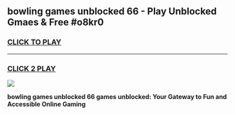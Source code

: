 
## bowling games unblocked 66 - Play Unblocked Gmaes & Free #o8kr0
<h3>
<a href="https://premium.freeplayer.one?title=bowling_games_unblocked_66&ref=03M">CLICK TO PLAY</a></h3>
<hr>

<h3>
<a href="https://premium.freeplayer.one?title=bowling_games_unblocked_66&ref=03M">CLICK 2 PLAY</a>
  
</h3>

<a href="https://premium.freeplayer.one?title=bowling_games_unblocked_66&ref=03M"><img src="https://clearcache.store/games.png"></a>


**bowling games unblocked 66 games unblocked: Your Gateway to Fun and Accessible Online Gaming**
